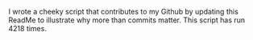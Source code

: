 I wrote a cheeky script that contributes to my Github by updating this ReadMe to illustrate why more than commits matter. This script has run 4218 times.